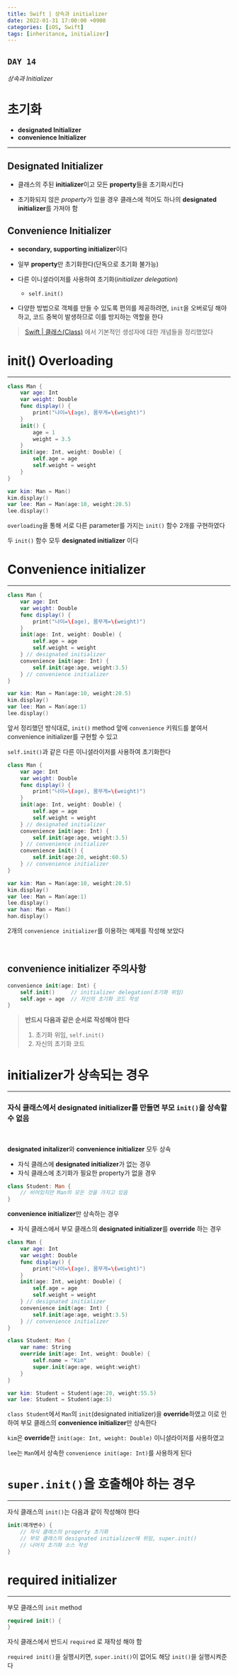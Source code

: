 ```yaml
---
title: Swift | 상속과 initializer
date: 2022-01-31 17:00:00 +0900
categories: [iOS, Swift]
tags: [inheritance, initializer]
---
```


## `DAY 14`

*상속과 Initializer*

# 초기화
- **designated Initializer**
- **convenience Initializer**

---

## **Designated Initializer**

- 클래스의 주된 **initializer**이고 모든 **property**들을 초기화시킨다

- 초기화되지 않은 *property*가 있을 경우 클래스에 적어도 하나의 **designated initializer**를 가져야 함

## **Convenience Initializer**

- **secondary, supporting initializer**이다
  
- 일부 **property**만 초기화한다(단독으로 초기화 불가능)
- 다른 이니셜라이저를 사용하여 초기화(*initializer delegation*)
  - `self.init()`

- 다양한 방법으로 객체를 만들 수 있도록 편의를 제공하려면, `init`을 오버로딩 해야하고, 코드 중복이 발생하므로 이를 방지하는 역할을 한다

> [Swift | 클래스(Class)](https://xpexpe.github.io/posts/swift-s-12/) 에서 기본적인 생성자에 대한 개념들을 정리했었다

# init() Overloading
---

```swift
class Man {
    var age: Int
    var weight: Double
    func display() {
        print("나이=\(age), 몸무게=\(weight)")
    }
    init() {
        age = 1
        weight = 3.5
    }
    init(age: Int, weight: Double) {
        self.age = age
        self.weight = weight
    }
}

var kim: Man = Man()
kim.display()
var lee: Man = Man(age:10, weight:20.5)
lee.display()
```

`overloading`을 통해 서로 다른 parameter를 가지는 `init()` 함수 2개를 구현하였다

두 `init()` 함수 모두 **designated initializer** 이다


# Convenience initializer
---

```swift
class Man {
    var age: Int
    var weight: Double
    func display() {
        print("나이=\(age), 몸무게=\(weight)")
    }
    init(age: Int, weight: Double) {
        self.age = age
        self.weight = weight
    } // designated initializer
    convenience init(age: Int) {
        self.init(age:age, weight:3.5)
    } // convenience initializer
}

var kim: Man = Man(age:10, weight:20.5)
kim.display()
var lee: Man = Man(age:1)
lee.display()
```

앞서 정리했던 방식대로, `init()` method 앞에 `convenience` 키워드를 붙여서 convenience initializer를 구현할 수 있고

`self.init()`과 같은 다른 이니셜라이저를 사용하여 초기화한다

```swift
class Man {
    var age: Int
    var weight: Double
    func display() {
        print("나이=\(age), 몸무게=\(weight)")
    }
    init(age: Int, weight: Double) {
        self.age = age
        self.weight = weight
    } // designated initializer
    convenience init(age: Int) {
        self.init(age:age, weight:3.5)
    } // convenience initializer
    convenience init() {
        self.init(age:20, weight:60.5)
    } // convenience initializer
}

var kim: Man = Man(age:10, weight:20.5)
kim.display()
var lee: Man = Man(age:1)
lee.display()
var han: Man = Man()
han.display()
```

2개의 `convenience initializer`를 이용하는 예제를 작성해 보았다

<br>

## **convenience initializer** 주의사항

```swift
convenience init(age: Int) {
    self.init()     // initializer delegation(초기화 위임)
    self.age = age  // 자신의 초기화 코드 작성
}
```

> **반드시 다음과 같은 순서로 작성해야 한다**
> 
> 1. 초기화 위임, `self.init()`
> 2. 자신의 초기화 코드

# initializer가 상속되는 경우
---

### **자식 클래스에서 designated initializer를 만들면 부모 `init()`을 상속할 수 없음**

<br>

**designated initalizer**와 **convenience initializer** 모두 상속
 - 자식 클래스에 **designated initializer**가 없는 경우
 - 자식 클래스에 초기화가 필요한 property가 없을 경우

```swift
class Student: Man {
    // 비어있지만 Man의 모든 것을 가지고 있음
}
```

**convenience initializer**만 상속하는 경우
- 자식 클래스에서 부모 클래스의 **designated initializer**를 **override** 하는 경우

```swift
class Man {
    var age: Int
    var weight: Double
    func display() {
        print("나이=\(age), 몸무게=\(weight)")
    }
    init(age: Int, weight: Double) {
        self.age = age
        self.weight = weight
    } // designated initializer
    convenience init(age: Int) {
        self.init(age:age, weight:3.5)
    } // convenience initializer
}

class Student: Man {
    var name: String
    override init(age: Int, weight: Double) {
        self.name = "Kim"
        super.init(age:age, weight:weight)
    }
}

var kim: Student = Student(age:20, weight:55.5)
var lee: Student = Student(age:5)
```

`class Student`에서 `Man`의 `init`(designated initializer)을 **override**하였고 이로 인하여 부모 클래스의 **convenience initializer**만 상속한다

`kim`은 **override**한 `init(age: Int, weight: Double)` 이니셜라이저를 사용하였고

`lee`는 `Man`에서 상속한 `convenience init(age: Int)`를 사용하게 된다

# `super.init()`을 호출해야 하는 경우
---

자식 클래스의 `init()`는 다음과 같이 작성해야 한다

```swift
init(매개변수) {
    // 자식 클래스의 property 초기화
    // 부모 클래스의 designated initializer에 위임, super.init()
    // 나머지 초기화 소스 작성
}
```

# required initializer
---

부모 클래스의 `init` method

```swift
required init() {
}
```

자식 클래스에서 반드시 `required` 로 재작성 해야 함

`required init()`을 실행시키면, `super.init()`이 없어도 해당 `init()`을 실행시켜준다
